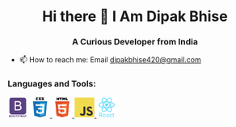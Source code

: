 <h1 align="center">Hi there 👋 I Am Dipak Bhise </h1>

<h3 align="center">  A Curious Developer from India </h3>



<!-- - 🔭 I’m currently working on ...
- 🌱 I’m currently learning ReactJS
- 👯 I’m looking to collaborate on ...
- 🤔 I’m looking for help with ...
- 💬 Ask me about ... -->
- 📫 How to reach me: Email dipakbhise420@gmail.com

<h3 align="left">Languages and Tools:</h3>
<p align="left"> 
 <img src="https://raw.githubusercontent.com/devicons/devicon/master/icons/bootstrap/bootstrap-plain-wordmark.svg" alt="bootstrap" width="40" height="40"/> </a> <a href="https://www.w3schools.com/css/" target="_blank"> <img src="https://raw.githubusercontent.com/devicons/devicon/master/icons/css3/css3-original-wordmark.svg" alt="css3" width="40" height="40"/> </a> <a href="https://www.djangoproject.com/" target="_blank"> <img src="https://raw.githubusercontent.com/devicons/devicon/master/icons/html5/html5-original-wordmark.svg" alt="html5" width="40" height="40"/> </a> <a href="https://www.adobe.com/in/products/illustrator.html" target="_blank"> <img src="https://raw.githubusercontent.com/devicons/devicon/master/icons/javascript/javascript-original.svg" alt="javascript" width="40" height="40"/> </a> <a href="https://reactjs.org/" target="_blank"> <img src="https://raw.githubusercontent.com/devicons/devicon/master/icons/react/react-original-wordmark.svg" alt="react" width="40" height="40"/> </a> </p>


